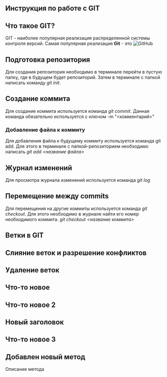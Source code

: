 ## Инструкция по работе с GIT

## Что такое GIT?

GIT - наиболее популярная реализация распределенной системы контроля версий. Самая популярная реализация **Git** - это ![GitHub](https://GitHub.com/)

## Подготовка репозитория

Для создания репозитория необходимо в терминале перейти в пустую папку, где в будущем будет репозиторий. Затем в терминале с папкой написать команду _git init_.

## Создание коммита

Для создание коммита используется команда _git commit_. Данная команда обязательно используется с ключом -m "<комментарий>"

### Добавление файла к коммиту

Для добавления файла к будущему коммиту используется команда git add. Для этого в терминале с папкой-репозиторием необходимо написать _git add <название файла>_

## Журнал изменений

Для просмотра журнала изменений используется команда _git log_

## Перемещение между commits

Для перемещения на другие коммиты используется команда _git checkout_. Для этого необходимо в журнале найти его номер необходимого коммита.
_git checkout <название коммита>_

## Ветки в GIT

## Слияние веток и разрешение конфликтов

## Удаление веток

## Что-то новое

## Что-то новое 2

## Новый заголовок

## Что-то новое 3

## Добавлен новый метод

Описание метода
